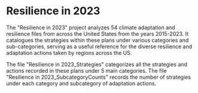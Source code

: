 # Resilience in 2023
The "Resilience in 2023" project analyzes 54 climate adaptation and resilience files from across the United States from the years 2015-2023. It catalogues the strategies within these plans under various categories and sub-categories, serving as a useful reference for the diverse resilience and adaptation actions taken by regions across the US.

The file "Resilience in 2023_Strategies" categorizes all the strategies and actions recorded in these plans under 5 main categories. 
The file "Resilience in 2023_SubcategoryCounts" records the number of strategies under each category and subcategory of adaptation actions. 
